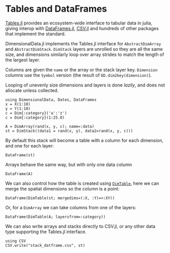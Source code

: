 # Tables and DataFrames

[Tables.jl](https://github.com/JuliaData/Tables.jl) provides an 
ecosystem-wide interface to tabular data in julia, giving interop with 
[DataFrames.jl](https://dataframes.juliadata.org/stable/), 
[CSV.jl](https://csv.juliadata.org/stable/) and hundreds of other 
packages that implement the standard.

DimensionalData.jl implements the Tables.jl interface for
`AbstractDimArray` and `AbstractDimStack`. `DimStack` layers
are unrolled so they are all the same size, and dimensions similarly loop
over array strides to match the length of the largest layer.

Columns are given the `name` or the array or the stack layer key.
`Dimension` columns use the `Symbol` version (the result of `DD.dim2key(dimension)`).

Looping of unevenly size dimensions and layers is done _lazily_,
and does not allocate unless collected.

````@ansi dataframe
using DimensionalData, Dates, DataFrames
x = X(1:10)
y = Y(1:10)
c = Dim{:category}('a':'z')
c = Dim{:category}(1:25.0)

A = DimArray(rand(x, y, c); name=:data)
st = DimStack((data1 = rand(x, y), data2=rand(x, y, c)))
````

By default this stack will become a table with a column for each
dimension, and one for each layer:

````@ansi dataframe
DataFrame(st)
````

Arrays behave the same way, but with only one data column
````@ansi
DataFrame(A)
````

We can also control how the table is created using [`DimTable`](@ref),
here we can merge the spatial dimensions so the column is a point:

````@ansi dataframe
DataFrame(DimTable(st; mergedims=(:X, :Y)=>:XY))
````

Or, for a `DimArray` we can take columns from one of the layers:

````@ansi dataframe
DataFrame(DimTable(A; layersfrom=:category))
````

We can also write arrays and stacks directly to CSV.jl, or 
any other data type supporting the Tables.jl interface.

````@ansi dataframe
using CSV
CSV.write("stack_datframe.csv", st)
````
